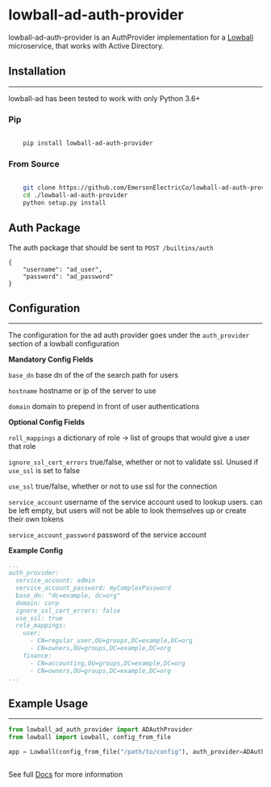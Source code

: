 # lowball-ad-auth-provider

lowball-ad-auth-provider is an AuthProvider implementation for a [Lowball](https://github.com/EmersonElectricCo/lowball)
microservice, that works with Active Directory.


## Installation
***

lowball-ad has been tested to work with only Python 3.6+

### Pip


```bash

    pip install lowball-ad-auth-provider
```

### From Source


```bash

    git clone https://github.com/EmersonElectricCo/lowball-ad-auth-provider
    cd ./lowball-ad-auth-provider
    python setup.py install
```

## Auth Package

The auth package that should be sent to `POST /builtins/auth`

    {
        "username": "ad_user",
        "password": "ad_password"
    }

## Configuration
***

The configuration for the ad auth provider goes under the `auth_provider` section of a lowball configuration


**Mandatory Config Fields**

`base_dn`
  base dn of the of the search path for users

`hostname`
  hostname or ip of the server to use

`domain`
  domain to prepend in front of user authentications

**Optional Config Fields**

`roll_mappings`
  a dictionary of role -> list of groups that would give a user that role

`ignore_ssl_cert_errors`
  true/false, whether or not to validate ssl. Unused if `use_ssl` is set to false

`use_ssl`
  true/false, whether or not to use ssl for the connection

`service_account`
  username of the service account used to lookup users. can be left empty, but users will not be able to look themselves
  up or create their own tokens

`service_account_password`
  password of the service account


**Example Config**

```yaml
...
auth_provider:
  service_account: admin
  service_account_password: myComplexPassword
  base_dn: "dc=example, dc=org"
  domain: corp
  ignore_ssl_cert_errors: false
  use_ssl: true
  role_mappings:
    user:
      - CN=regular_user,OU=groups,DC=example,DC=org
      - CN=owners,OU=groups,DC=example,DC=org
    finance:
      - CN=accounting,OU=groups,DC=example,DC=org
      - CN=owners,OU=groups,DC=example,DC=org
...

```

## Example Usage
***
```python
from lowball_ad_auth_provider import ADAuthProvider
from lowball import Lowball, config_from_file

app = Lowball(config_from_file("/path/to/config"), auth_provider=ADAuthProvider)



```

See full [Docs]("https://lowball-ad-auth-provider.readthedocs.io/en/latest/") for more information
